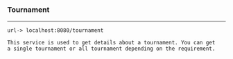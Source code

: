 ### Tournament

---

```url-> localhost:8080/tournament```

    This service is used to get details about a tournament. You can get
    a single tournament or all tournament depending on the requirement.

